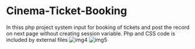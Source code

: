 # Cinema-Ticket-Booking
In thiss php project system input for booking of tickets and post the record on next page without creating session variable.  Php and CSS code is included by external files
![img4](https://user-images.githubusercontent.com/68276852/123524487-4a2aae80-d6e8-11eb-8fa2-b2d7592d34cc.png)
![img5](https://user-images.githubusercontent.com/68276852/123524493-50b92600-d6e8-11eb-872e-6f304e6eba9f.png)
